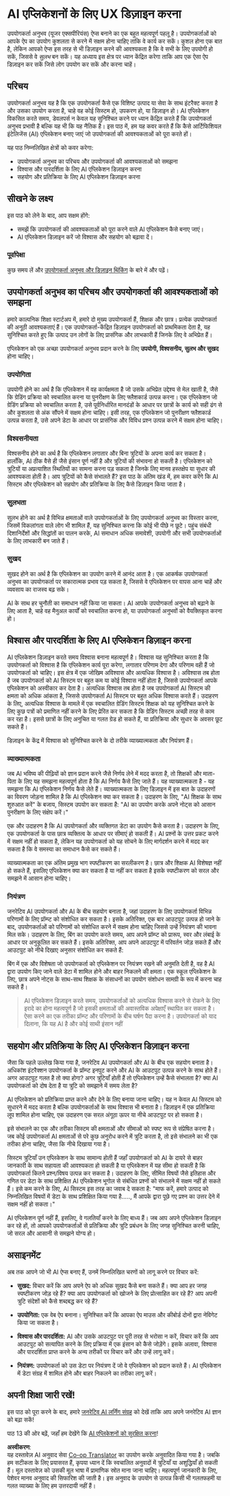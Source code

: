 <!--
CO_OP_TRANSLATOR_METADATA:
{
  "original_hash": "ec385b41ee50579025d50cc03bfb3a25",
  "translation_date": "2025-05-19T21:48:19+00:00",
  "source_file": "12-designing-ux-for-ai-applications/README.md",
  "language_code": "hi"
}
-->
# AI एप्लिकेशनों के लिए UX डिज़ाइन करना

उपयोगकर्ता अनुभव (यूजर एक्सपीरियंस) ऐप्स बनाने का एक बहुत महत्वपूर्ण पहलू है। उपयोगकर्ताओं को आपके ऐप का उपयोग कुशलता से करने में सक्षम होना चाहिए ताकि वे कार्य कर सकें। कुशल होना एक बात है, लेकिन आपको ऐप्स इस तरह से भी डिज़ाइन करने की आवश्यकता है कि वे सभी के लिए उपयोगी हो सकें, जिससे वे _सुलभ_ बन सकें। यह अध्याय इस क्षेत्र पर ध्यान केंद्रित करेगा ताकि आप एक ऐसा ऐप डिज़ाइन कर सकें जिसे लोग उपयोग कर सकें और करना चाहें।

## परिचय

उपयोगकर्ता अनुभव यह है कि एक उपयोगकर्ता कैसे एक विशिष्ट उत्पाद या सेवा के साथ इंटरैक्ट करता है और उसका उपयोग करता है, चाहे वह कोई सिस्टम हो, उपकरण हो, या डिज़ाइन हो। AI एप्लिकेशन विकसित करते समय, डेवलपर्स न केवल यह सुनिश्चित करने पर ध्यान केंद्रित करते हैं कि उपयोगकर्ता अनुभव प्रभावी है बल्कि यह भी कि यह नैतिक है। इस पाठ में, हम यह कवर करते हैं कि कैसे आर्टिफिशियल इंटेलिजेंस (AI) एप्लिकेशन बनाए जाएं जो उपयोगकर्ता की आवश्यकताओं को पूरा करते हों।

यह पाठ निम्नलिखित क्षेत्रों को कवर करेगा:

- उपयोगकर्ता अनुभव का परिचय और उपयोगकर्ता की आवश्यकताओं को समझना
- विश्वास और पारदर्शिता के लिए AI एप्लिकेशन डिज़ाइन करना
- सहयोग और प्रतिक्रिया के लिए AI एप्लिकेशन डिज़ाइन करना

## सीखने के लक्ष्य

इस पाठ को लेने के बाद, आप सक्षम होंगे:

- समझें कि उपयोगकर्ता की आवश्यकताओं को पूरा करने वाले AI एप्लिकेशन कैसे बनाए जाएं।
- AI एप्लिकेशन डिज़ाइन करें जो विश्वास और सहयोग को बढ़ावा दें।

### पूर्वापेक्षा

कुछ समय लें और [उपयोगकर्ता अनुभव और डिज़ाइन थिंकिंग](https://learn.microsoft.com/training/modules/ux-design?WT.mc_id=academic-105485-koreyst) के बारे में और पढ़ें।

## उपयोगकर्ता अनुभव का परिचय और उपयोगकर्ता की आवश्यकताओं को समझना

हमारे काल्पनिक शिक्षा स्टार्टअप में, हमारे दो मुख्य उपयोगकर्ता हैं, शिक्षक और छात्र। प्रत्येक उपयोगकर्ता की अनूठी आवश्यकताएं हैं। एक उपयोगकर्ता-केंद्रित डिज़ाइन उपयोगकर्ता को प्राथमिकता देता है, यह सुनिश्चित करते हुए कि उत्पाद उन लोगों के लिए प्रासंगिक और लाभकारी हैं जिनके लिए वे अभिप्रेत हैं।

एप्लिकेशन को एक अच्छा उपयोगकर्ता अनुभव प्रदान करने के लिए **उपयोगी, विश्वसनीय, सुलभ और सुखद** होना चाहिए।

### उपयोगिता

उपयोगी होने का अर्थ है कि एप्लिकेशन में वह कार्यक्षमता है जो उसके अभिप्रेत उद्देश्य से मेल खाती है, जैसे कि ग्रेडिंग प्रक्रिया को स्वचालित करना या पुनरीक्षण के लिए फ्लैशकार्ड उत्पन्न करना। एक एप्लिकेशन जो ग्रेडिंग प्रक्रिया को स्वचालित करता है, उसे पूर्वनिर्धारित मानदंडों के आधार पर छात्रों के कार्य को सही ढंग से और कुशलता से अंक सौंपने में सक्षम होना चाहिए। इसी तरह, एक एप्लिकेशन जो पुनरीक्षण फ्लैशकार्ड उत्पन्न करता है, उसे अपने डेटा के आधार पर प्रासंगिक और विविध प्रश्न उत्पन्न करने में सक्षम होना चाहिए।

### विश्वसनीयता

विश्वसनीय होने का अर्थ है कि एप्लिकेशन लगातार और बिना त्रुटियों के अपना कार्य कर सकता है। हालाँकि, AI ठीक वैसे ही जैसे इंसान पूर्ण नहीं है और त्रुटियों की संभावना हो सकती है। एप्लिकेशन को त्रुटियों या अप्रत्याशित स्थितियों का सामना करना पड़ सकता है जिनके लिए मानव हस्तक्षेप या सुधार की आवश्यकता होती है। आप त्रुटियों को कैसे संभालते हैं? इस पाठ के अंतिम खंड में, हम कवर करेंगे कि AI सिस्टम और एप्लिकेशन को सहयोग और प्रतिक्रिया के लिए कैसे डिज़ाइन किया जाता है।

### सुलभता

सुलभ होने का अर्थ है विभिन्न क्षमताओं वाले उपयोगकर्ताओं के लिए उपयोगकर्ता अनुभव का विस्तार करना, जिसमें विकलांगता वाले लोग भी शामिल हैं, यह सुनिश्चित करना कि कोई भी पीछे न छूटे। पहुंच संबंधी दिशानिर्देशों और सिद्धांतों का पालन करके, AI समाधान अधिक समावेशी, उपयोगी और सभी उपयोगकर्ताओं के लिए लाभकारी बन जाते हैं।

### सुखद

सुखद होने का अर्थ है कि एप्लिकेशन का उपयोग करने में आनंद आता है। एक आकर्षक उपयोगकर्ता अनुभव का उपयोगकर्ता पर सकारात्मक प्रभाव पड़ सकता है, जिससे वे एप्लिकेशन पर वापस आना चाहें और व्यवसाय का राजस्व बढ़ सके।

AI के साथ हर चुनौती का समाधान नहीं किया जा सकता। AI आपके उपयोगकर्ता अनुभव को बढ़ाने के लिए आता है, चाहे वह मैनुअल कार्यों को स्वचालित करना हो, या उपयोगकर्ता अनुभवों को वैयक्तिकृत करना हो।

## विश्वास और पारदर्शिता के लिए AI एप्लिकेशन डिज़ाइन करना

AI एप्लिकेशन डिज़ाइन करते समय विश्वास बनाना महत्वपूर्ण है। विश्वास यह सुनिश्चित करता है कि उपयोगकर्ता को विश्वास है कि एप्लिकेशन कार्य पूरा करेगा, लगातार परिणाम देगा और परिणाम वही हैं जो उपयोगकर्ता को चाहिए। इस क्षेत्र में एक जोखिम अविश्वास और अत्यधिक विश्वास है। अविश्वास तब होता है जब उपयोगकर्ता को AI सिस्टम पर बहुत कम या कोई विश्वास नहीं होता है, जिससे उपयोगकर्ता आपके एप्लिकेशन को अस्वीकार कर देता है। अत्यधिक विश्वास तब होता है जब उपयोगकर्ता AI सिस्टम की क्षमता को अधिक आंकता है, जिससे उपयोगकर्ता AI सिस्टम पर बहुत अधिक विश्वास करते हैं। उदाहरण के लिए, अत्यधिक विश्वास के मामले में एक स्वचालित ग्रेडिंग सिस्टम शिक्षक को यह सुनिश्चित करने के लिए कुछ पत्रों को प्रमाणित नहीं करने के लिए प्रेरित कर सकता है कि ग्रेडिंग सिस्टम अच्छी तरह से काम कर रहा है। इससे छात्रों के लिए अनुचित या गलत ग्रेड हो सकते हैं, या प्रतिक्रिया और सुधार के अवसर छूट सकते हैं।

डिज़ाइन के केंद्र में विश्वास को सुनिश्चित करने के दो तरीके व्याख्यात्मकता और नियंत्रण हैं।

### व्याख्यात्मकता

जब AI भविष्य की पीढ़ियों को ज्ञान प्रदान करने जैसे निर्णय लेने में मदद करता है, तो शिक्षकों और माता-पिता के लिए यह समझना महत्वपूर्ण होता है कि AI निर्णय कैसे लिए जाते हैं। यह व्याख्यात्मकता है - यह समझना कि AI एप्लिकेशन निर्णय कैसे लेते हैं। व्याख्यात्मकता के लिए डिज़ाइन में इस बात के उदाहरणों का विवरण जोड़ना शामिल है कि AI एप्लिकेशन क्या कर सकता है। उदाहरण के लिए, "AI शिक्षक के साथ शुरुआत करें" के बजाय, सिस्टम उपयोग कर सकता है: "AI का उपयोग करके अपने नोट्स को आसान पुनरीक्षण के लिए संक्षेप करें।"

एक और उदाहरण है कि AI उपयोगकर्ता और व्यक्तिगत डेटा का उपयोग कैसे करता है। उदाहरण के लिए, एक उपयोगकर्ता के पास छात्र व्यक्तित्व के आधार पर सीमाएं हो सकती हैं। AI प्रश्नों के उत्तर प्रकट करने में सक्षम नहीं हो सकता है, लेकिन यह उपयोगकर्ता को यह सोचने के लिए मार्गदर्शन करने में मदद कर सकता है कि वे समस्या का समाधान कैसे कर सकते हैं।

व्याख्यात्मकता का एक अंतिम प्रमुख भाग स्पष्टीकरण का सरलीकरण है। छात्र और शिक्षक AI विशेषज्ञ नहीं हो सकते हैं, इसलिए एप्लिकेशन क्या कर सकता है या नहीं कर सकता है इसके स्पष्टीकरण को सरल और समझने में आसान होना चाहिए।

### नियंत्रण

जनरेटिव AI उपयोगकर्ता और AI के बीच सहयोग बनाता है, जहां उदाहरण के लिए उपयोगकर्ता विभिन्न परिणामों के लिए प्रॉम्प्ट को संशोधित कर सकता है। इसके अतिरिक्त, एक बार आउटपुट उत्पन्न हो जाने के बाद, उपयोगकर्ताओं को परिणामों को संशोधित करने में सक्षम होना चाहिए जिससे उन्हें नियंत्रण की भावना मिल सके। उदाहरण के लिए, बिंग का उपयोग करते समय, आप अपने प्रॉम्प्ट को प्रारूप, स्वर और लंबाई के आधार पर अनुकूलित कर सकते हैं। इसके अतिरिक्त, आप अपने आउटपुट में परिवर्तन जोड़ सकते हैं और आउटपुट को नीचे दिखाए अनुसार संशोधित कर सकते हैं:

बिंग में एक और विशेषता जो उपयोगकर्ता को एप्लिकेशन पर नियंत्रण रखने की अनुमति देती है, वह है AI द्वारा उपयोग किए जाने वाले डेटा में शामिल होने और बाहर निकलने की क्षमता। एक स्कूल एप्लिकेशन के लिए, छात्र अपने नोट्स के साथ-साथ शिक्षक के संसाधनों का उपयोग संशोधन सामग्री के रूप में करना चाह सकते हैं।

> AI एप्लिकेशन डिज़ाइन करते समय, उपयोगकर्ताओं को अत्यधिक विश्वास करने से रोकने के लिए इरादे का होना महत्वपूर्ण है जो इसकी क्षमताओं की अवास्तविक अपेक्षाएँ स्थापित कर सकता है। ऐसा करने का एक तरीका प्रॉम्प्ट और परिणामों के बीच घर्षण पैदा करना है। उपयोगकर्ता को याद दिलाना, कि यह AI है और कोई साथी इंसान नहीं

## सहयोग और प्रतिक्रिया के लिए AI एप्लिकेशन डिज़ाइन करना

जैसा कि पहले उल्लेख किया गया है, जनरेटिव AI उपयोगकर्ता और AI के बीच एक सहयोग बनाता है। अधिकांश इंटरैक्शन उपयोगकर्ता के प्रॉम्प्ट इनपुट करने और AI के आउटपुट उत्पन्न करने के साथ होते हैं। अगर आउटपुट गलत है तो क्या होगा? अगर त्रुटियाँ होती हैं तो एप्लिकेशन उन्हें कैसे संभालता है? क्या AI उपयोगकर्ता को दोष देता है या त्रुटि को समझाने में समय लेता है?

AI एप्लिकेशन को प्रतिक्रिया प्राप्त करने और देने के लिए बनाया जाना चाहिए। यह न केवल AI सिस्टम को सुधारने में मदद करता है बल्कि उपयोगकर्ताओं के साथ विश्वास भी बनाता है। डिज़ाइन में एक प्रतिक्रिया लूप शामिल होना चाहिए, एक उदाहरण एक सरल अंगूठा ऊपर या नीचे आउटपुट पर हो सकता है।

इसे संभालने का एक और तरीका सिस्टम की क्षमताओं और सीमाओं को स्पष्ट रूप से संप्रेषित करना है। जब कोई उपयोगकर्ता AI क्षमताओं से परे कुछ अनुरोध करने में त्रुटि करता है, तो इसे संभालने का भी एक तरीका होना चाहिए, जैसा कि नीचे दिखाया गया है।

सिस्टम त्रुटियाँ उन एप्लिकेशन के साथ सामान्य होती हैं जहाँ उपयोगकर्ता को AI के दायरे से बाहर जानकारी के साथ सहायता की आवश्यकता हो सकती है या एप्लिकेशन में यह सीमा हो सकती है कि उपयोगकर्ता कितने प्रश्न/विषय उत्पन्न कर सकता है। उदाहरण के लिए, सीमित विषयों जैसे इतिहास और गणित पर डेटा के साथ प्रशिक्षित AI एप्लिकेशन भूगोल से संबंधित प्रश्नों को संभालने में सक्षम नहीं हो सकते हैं। इसे कम करने के लिए, AI सिस्टम इस तरह का जवाब दे सकता है: "माफ करें, हमारे उत्पाद को निम्नलिखित विषयों में डेटा के साथ प्रशिक्षित किया गया है....., मैं आपके द्वारा पूछे गए प्रश्न का उत्तर देने में सक्षम नहीं हो सकता।"

AI एप्लिकेशन पूर्ण नहीं हैं, इसलिए, वे गलतियाँ करने के लिए बाध्य हैं। जब आप अपने एप्लिकेशन डिज़ाइन कर रहे हों, तो आपको उपयोगकर्ताओं से प्रतिक्रिया और त्रुटि प्रबंधन के लिए जगह सुनिश्चित करनी चाहिए, जो सरल और आसानी से समझने योग्य हो।

## असाइनमेंट

अब तक आपने जो भी AI ऐप्स बनाए हैं, उनमें निम्नलिखित चरणों को लागू करने पर विचार करें:

- **सुखद:** विचार करें कि आप अपने ऐप को अधिक सुखद कैसे बना सकते हैं। क्या आप हर जगह स्पष्टीकरण जोड़ रहे हैं? क्या आप उपयोगकर्ता को खोजने के लिए प्रोत्साहित कर रहे हैं? आप अपनी त्रुटि संदेशों को कैसे शब्दबद्ध कर रहे हैं?

- **उपयोगिता:** एक वेब ऐप बनाना। सुनिश्चित करें कि आपका ऐप माउस और कीबोर्ड दोनों द्वारा नेविगेट किया जा सकता है।

- **विश्वास और पारदर्शिता:** AI और उसके आउटपुट पर पूरी तरह से भरोसा न करें, विचार करें कि आप आउटपुट को सत्यापित करने के लिए प्रक्रिया में एक इंसान को कैसे जोड़ेंगे। इसके अलावा, विश्वास और पारदर्शिता प्राप्त करने के अन्य तरीकों पर विचार करें और उन्हें लागू करें।

- **नियंत्रण:** उपयोगकर्ता को उस डेटा पर नियंत्रण दें जो वे एप्लिकेशन को प्रदान करते हैं। AI एप्लिकेशन में डेटा संग्रह में शामिल होने और बाहर निकलने का तरीका लागू करें।

## अपनी शिक्षा जारी रखें!

इस पाठ को पूरा करने के बाद, हमारे [जनरेटिव AI लर्निंग संग्रह](https://aka.ms/genai-collection?WT.mc_id=academic-105485-koreyst) को देखें ताकि आप अपने जनरेटिव AI ज्ञान को बढ़ा सकें!

पाठ 13 की ओर बढ़ें, जहाँ हम देखेंगे कि [AI एप्लिकेशनों को सुरक्षित करना](../13-securing-ai-applications/README.md?WT.mc_id=academic-105485-koreyst)!

**अस्वीकरण**:  
यह दस्तावेज़ AI अनुवाद सेवा [Co-op Translator](https://github.com/Azure/co-op-translator) का उपयोग करके अनुवादित किया गया है। जबकि हम सटीकता के लिए प्रयासरत हैं, कृपया ध्यान दें कि स्वचालित अनुवादों में त्रुटियाँ या अशुद्धियाँ हो सकती हैं। मूल दस्तावेज़ को उसकी मूल भाषा में प्रामाणिक स्रोत माना जाना चाहिए। महत्वपूर्ण जानकारी के लिए, पेशेवर मानव अनुवाद की सिफारिश की जाती है। इस अनुवाद के उपयोग से उत्पन्न किसी भी गलतफहमी या गलत व्याख्या के लिए हम उत्तरदायी नहीं हैं।